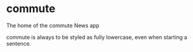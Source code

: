 # commute
The home of the commute News app

commute is always to be styled as fully lowercase, even when starting a sentence.
